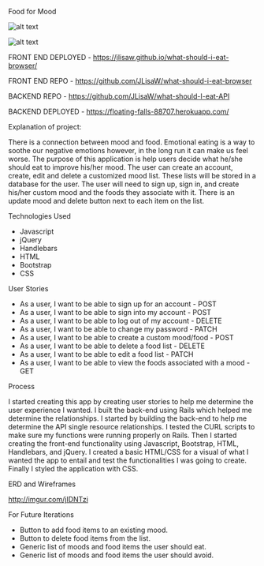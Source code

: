 Food for Mood

![alt text](https://user-images.githubusercontent.com/26361086/27227321-090ef992-5271-11e7-802e-dfdfff9da8cd.png)

![alt text](https://user-images.githubusercontent.com/26361086/27227470-96c4b4de-5271-11e7-85ef-46b0feeb50c8.png)

FRONT END DEPLOYED - https://jlisaw.github.io/what-should-i-eat-browser/

FRONT END REPO - https://github.com/JLisaW/what-should-i-eat-browser

BACKEND REPO - https://github.com/JLisaW/what-should-I-eat-API

BACKEND DEPLOYED - https://floating-falls-88707.herokuapp.com/

Explanation of project:

There is a connection between mood and food.  Emotional eating is a way to soothe our negative emotions however, in the long run it can make us feel worse.  The purpose of this application is help users decide what he/she should eat to improve his/her mood.  The user can create an account, create, edit and delete a customized mood list.  These lists will be stored in a database for the user.  The user will need to sign up, sign in, and create his/her custom mood and the foods they associate with it.  There is an update mood and delete button next to each item on the list.

Technologies Used

* Javascript
* jQuery
* Handlebars
* HTML
* Bootstrap
* CSS

User Stories

* As a user, I want to be able to sign up for an account - POST
* As a user, I want to be able to sign into my account - POST
* As a user, I want to be able to log out of my account - DELETE
* As a user, I want to be able to change my password - PATCH
* As a user, I want to be able to create a custom mood/food - POST
* As a user, I want to be able to delete a food list - DELETE
* As a user, I want to be able to edit a food list - PATCH
* As a user, I want to be able to view the foods associated with a mood - GET

Process

I started creating this app by creating user stories to help me determine the user experience I wanted.  I built the back-end using Rails which helped me determine the relationships. I started by building the back-end to help me determine the API single resource relationships.  I tested the CURL scripts to make sure my functions were running properly on Rails.  Then I started creating the front-end functionality using Javascript, Bootstrap, HTML, Handlebars, and jQuery.  I created a basic HTML/CSS for a visual of what I wanted the app to entail and test the functionalities I was going to create.  Finally I styled the application with CSS.

ERD and Wireframes

http://imgur.com/jIDNTzi

For Future Iterations

* Button to add food items to an existing mood.
* Button to delete food items from the list.
* Generic list of moods and food items the user should eat.
* Generic list of moods and food items the user should avoid.
